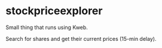 # stockpriceexplorer

Small thing that runs using Kweb.

Search for shares and get their current prices (15-min delay).

